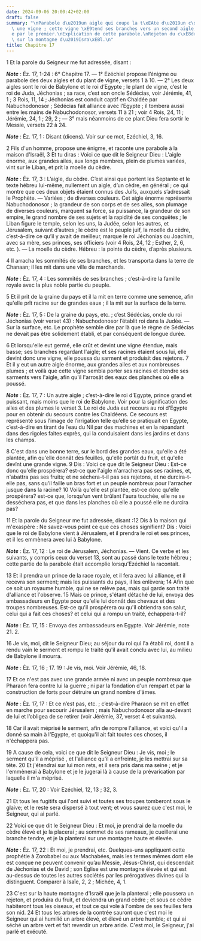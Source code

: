 ```yaml
---
date: 2024-09-06 20:00:42+02:00
draft: false
summary: "\nParabole d\u2019un aigle qui coupe la t\xEAte d\u2019un c\xE8dre, et plante\
  \ une vigne ; cette vigne \xE9tend ses branches vers un second aigle, et est arrach\xE9\
  e par le premier.\nExplication de cette parabole.\nRejeton du c\xE8dre plant\xE9\
  \ sur la montagne d\u2019Isra\xEBl.\n"
title: Chapitre 17
---
```





1 Et la parole du Seigneur me fut adressée, disant :

***Note*** :  Éz. 17, 1-24 : 6° Chapitre 17. ― 1° Ezéchiel propose l’énigme ou parabole des deux aigles et du plant de vigne, versets 1 à 10. ― 2° Les deux aigles sont le roi de Babylone et le roi d’Egypte ; le plant de vigne, c’est le roi de Juda, Jéchonias ; sa race, c’est son oncle Sédécias, voir Jérémie, 41, 1 ; 3 Rois, 11, 14 ; Jéchonias est conduit captif en Chaldée par Nabuchodonosor ; Sédécias fait alliance avec l’Egypte ; il tombera aussi entre les mains de Nabuchodonosor, versets 11 à 21 ; voir 4 Rois, 24, 11 ; Jérémie, 24, 1 ; 29, 2 ; ― 3° mais néanmoins de ce plant Dieu fera sortir le Messie, versets 22 à 24.

***Note*** :  Éz. 17, 1 : Disant (dicens). Voir sur ce mot, Ezéchiel, 3, 16.


2 Fils d'un homme, propose une énigme, et raconte une parabole à la maison d'Israël, 3 Et tu diras : Voici ce que dit le Seigneur Dieu : L'aigle énorme, aux grandes ailes, aux longs membres, plein de plumes variées, vint sur le Liban, et prit la moelle du cèdre.

***Note*** :  Éz. 17, 3 : L’aigle, du cèdre. C’est ainsi que portent les Septante et le texte hébreu lui-même, nullement un aigle, d’un cèdre, en général ; ce qui montre que ces deux objets étaient connus des Juifs, auxquels s’adressait le Prophète. ― Variées ; de diverses couleurs. Cet aigle énorme représente Nabuchodonosor ; la grandeur de son corps et de ses ailes, son plumage de diverses couleurs, marquent sa force, sa puissance, la grandeur de son empire, le grand nombre de ses sujets et la rapidité de ses conquêtes ; le Liban figure le temple, selon les uns, la Judée, selon les autres, et Jérusalem, suivant d’autres ; le cèdre est le peuple juif, la moelle du cèdre, c’est-à-dire ce qu’il y avait de meilleur, marque le roi Jéchonias ou Joachim, avec sa mère, ses princes, ses officiers (voir 4 Rois, 24, 12 ; Esther, 2, 6, etc. ). ― La moelle du cèdre. Hébreu : la pointe du cèdre, d’après plusieurs.

4 Il arracha les sommités de ses branches, et les transporta dans la terre de Chanaan; il les mit dans une ville de marchands.

***Note*** :  Éz. 17, 4 : Les sommités de ses branches ; c’est-à-dire la famille royale avec la plus noble partie du peuple.

5 Et il prit de la graine du pays et il la mit en terre comme une semence, afin qu'elle prît racine sur de grandes eaux ; il la mit sur la surface de la terre.

***Note*** :  Éz. 17, 5 : De la graine du pays, etc. ; c’est Sédécias, oncle du roi Jéchonias (voir verset 43) : Nabuchodonosor l’établit roi dans la Judée. ― Sur la surface, etc. Le prophète semble dire par là que le règne de Sédécias ne devait pas être solidement établi, et par conséquent de longue durée.

6 Et lorsqu'elle eut germé, elle crût et devint une vigne étendue, mais basse; ses branches regardant l'aigle; et ses racines étaient sous lui, elle devint donc une vigne, elle poussa du sarment et produisit des rejetons. 7 Et il y eut un autre aigle énorme, aux grandes ailes et aux nombreuses plumes ; et voilà que cette vigne sembla porter ses racines et étendre ses sarments vers l'aigle, afin qu'il l'arrosât des eaux des planches où elle a poussé.

***Note*** :  Éz. 17, 7 : Un autre aigle ; c’est-à-dire le roi d’Egypte, prince grand et puissant, mais moins que le roi de Babylone. Voir pour la signification des ailes et des plumes le verset 3. Le roi de Juda eut recours au roi d’Egypte pour en obtenir du secours contre les Chaldéens. Ce secours est représenté sous l’image de l’irrigation telle qu’elle se pratiquait en Egypte, c’est-à-dire en tirant de l’eau du Nil par des machines et en la répandant dans des rigoles faites exprès, qui la conduisaient dans les jardins et dans les champs.


8 C'est dans une bonne terre, sur le bord des grandes eaux, qu'elle a été plantée, afin qu'elle donnât des feuilles, qu'elle portât du fruit, et qu'elle devînt une grande vigne. 9 Dis : Voici ce que dit le Seigneur Dieu : Est-ce donc qu'elle prospérera? est-ce que l'aigle n'arrachera pas ses racines, et, n'abattra pas ses fruits; et ne séchera-t-il pas ses rejetons, et ne durcira-t-elle pas, sans qu'il faille un bras fort et un peuple nombreux pour l'arracher jusque dans la racine? 10 Voilà qu'elle est plantée, est-ce donc qu'elle prospérera? est-ce que, lorsqu'un vent brûlant l'aura touchée, elle ne se desséchera pas, et que dans les planches où elle a poussé elle ne durcira pas?


11 Et la parole du Seigneur me fut adressée, disant :12 Dis à la maison qui m'exaspère : Ne savez-vous point ce que ces choses signifient? Dis : Voici que le roi de Babylone vient à Jérusalem, et il prendra le roi et ses princes, et il les emmènera avec lui à Babylone.

***Note*** :  Éz. 17, 12 : Le roi de Jérusalem, Jéchonias. ― Vient. Ce verbe et les suivants, y compris ceux du verset 13, sont au passé dans le texte hébreu ; cette partie de la parabole était accomplie lorsqu’Ezéchiel la racontait.

13 Et il prendra un prince de la race royale, et il fera avec lui alliance, et il recevra son serment; mais les puissants du pays, il les enlèvera; 14 Afin que ce soit un royaume humble, qui ne se relève pas, mais qui garde son traité d'alliance et l'observe. 15 Mais ce prince, s'étant détaché de lui, envoya des ambassadeurs en Egypte pour qu'elle lui donnât des chevaux et des troupes nombreuses. Est-ce qu'il prospérera ou qu'il obtiendra son salut, celui qui a fait ces choses? et celui qui a rompu un traité, échappera-t-il?

***Note*** :  Éz. 17, 15 : Envoya des ambassadeurs en Egypte. Voir Jérémie, note 21. 2.

16 Je vis, moi, dit le Seigneur Dieu; au séjour du roi qui l'a établi roi, dont il a rendu vain le serment et rompu le traité qu'il avait conclu avec lui, au milieu de Babylone il mourra.

***Note*** :  Éz. 17, 16 ; 17. 19 : Je vis, moi. Voir Jérémie, 46, 18.

17 Et ce n'est pas avec une grande armée ni avec un peuple nombreux que Pharaon fera contre lui la guerre ; ni par la fondation d'un rempart et par la construction de forts pour détruire un grand nombre d'âmes.

***Note*** :  Éz. 17, 17 : Et ce n’est pas, etc. ; c’est-à-dire Pharaon se mit en effet en marche pour secourir Jérusalem ; mais Nabuchodonosor alla au-devant de lui et l’obligea de se retirer (voir Jérémie, 37, verset 4 et suivants).

18 Car il avait méprisé le serment, afin de rompre l'alliance, et voici qu'il a donné sa main à l'Egypte, et quoiqu'il ait fait toutes ces choses, il n'échappera pas.


19 A cause de cela, voici ce que dit le Seigneur Dieu : Je vis, moi ; le serment qu'il a méprisé , et l'alliance qu'il a enfreinte, je les mettrai sur sa tête. 20 Et j'étendrai sur lui mon rets, et il sera pris dans ma seine ; et je l'emmènerai à Babylone et je le jugerai là à cause de la prévarication par laquelle il m'a méprisé.

***Note*** :  Éz. 17, 20 : Voir Ezéchiel, 12, 13 ; 32, 3.

21 Et tous les fugitifs qui l'ont suivi et toutes ses troupes tomberont sous le glaive; et le reste sera dispersé à tout vent; et vous saurez que c'est moi, le Seigneur, qui ai parlé.


22 Voici ce que dit le Seigneur Dieu : Et moi, je prendrai de la moelle du cèdre élevé et je la placerai ; au sommet de ses rameaux, je cueillerai une branche tendre, et je la planterai sur une montagne haute et élevée.

***Note*** :  Éz. 17, 22 : Et moi, je prendrai, etc. Quelques-uns appliquent cette prophétie à Zorobabel ou aux Machabées, mais les termes mêmes dont elle est conçue ne peuvent convenir qu’au Messie, Jésus-Christ, qui descendait de Jéchonias et de David ; son Eglise est une montagne élevée et qui est au-dessus de toutes les autres sociétés par les prérogatives divines qui la distinguent. Comparer à Isaïe, 2, 2 ; Michée, 4, 1.

23 C'est sur la haute montagne d'Israël que je la planterai ; elle poussera un rejeton, et produira du fruit, et deviendra un grand cèdre ; et sous ce cèdre habiteront tous les oiseaux, et tout ce qui vole à l'ombre de ses feuilles fera son nid. 24 Et tous les arbres de la contrée sauront que c'est moi le Seigneur qui ai humilié un arbre élevé, et élevé un arbre humble; et qui ai séché un arbre vert et fait reverdir un arbre aride. C'est moi, le Seigneur, j'ai parlé et exécuté.

